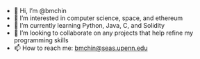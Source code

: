 - 👋 Hi, I’m @bmchin
- 👀 I’m interested in computer science, space, and ethereum
- 🌱 I’m currently learning Python, Java, C, and Solidity
- 💞️ I’m looking to collaborate on any projects that help refine my programming skills
- 📫 How to reach me: bmchin@seas.upenn.edu

<!---
bmchin/bmchin is a ✨ special ✨ repository because its `README.md` (this file) appears on your GitHub profile.
You can click the Preview link to take a look at your changes.
--->
